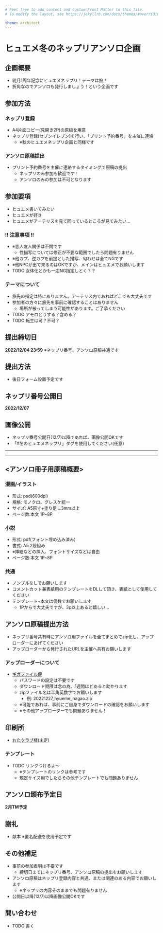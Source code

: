 ```yaml
---
# Feel free to add content and custom Front Matter to this file.
# To modify the layout, see https://jekyllrb.com/docs/themes/#overriding-theme-defaults

theme: architect
---
```


# ヒュエメ冬のネップリアンソロ企画

## 企画概要
* 暁月1周年記念にヒュエメネップリ！テーマは旅！
* 折角なのでアンソロも発行しましょう！という企画です

## 参加方法
### ネップリ登録
* A4片面コピー(見開き2P)の原稿を用意
* ネップリ登録(セブンイレブン)を行い、「プリント予約番号」を主催に連絡
  * ※秋のヒュエメネップリ企画と同様です

### アンソロ原稿提出
* プリント予約番号を主催に連絡するタイミングで原稿の提出
  * ネップリのみ参加も歓迎です！
  * アンソロのみの参加は不可となります

## 参加要項
* ヒュエメ書いてみたい
* ヒュエメが好き
* ヒュエメがアーテリスを見て回っているところが見てみたい...
### !! 注意事項 !!
* ※恋人友人関係は不問です
    * 性描写については修正が不要な範囲でしたら問題有りません
* ※他カプ、逆カプを前提とした描写、匂わせは全てNGです
* ※他NPCが出て来るのはOKですが、メインはヒュエメでお願いします
* TODO 女体化とかも一応NG指定しとく？？
### テーマについて
* 旅先の指定は特にありません。アーテリス内であればどこでも大丈夫です
* 参加者の方々に旅先を事前に確認することはありません
    * 場所が被ってしまう可能性があります。ご了承ください
* TODO アモロどうする？含める？
* TODO 転生は可？不可？

## 提出締切日
__2022/12/04 23:59__
※ネップリ番号、アンソロ原稿共通です

## 提出方法
* 後日フォーム設置予定です

## ネップリ番号公開日
 __2022/12/07__

## 画像公開
* ネップリ番号公開日(12/7)以降であれば、画像公開OKです
* 「#冬のヒュエメネップリ」タグを使用してください(任意)

---
---
## <アンソロ冊子用原稿概要>
### 漫画/イラスト
* 形式: psd(600dpi)
* 規格: モノクロ、グレスケ統一
* サイズ: A5原寸+塗り足し3mm以上
* ページ数:本文 1P~8P
### 小説
* 形式: pdf(フォント埋め込み済み)
* 書式: A5 2段組み
* ※挿絵などの挿入、フォントサイズなどは自由
* ページ数:本文 1P~8P
### 共通
* ノンブルなしでお願いします
*  コメントカット兼表紙用のテンプレートをDLして頂き、表紙として使用してください
* テンプレート+本文は偶数でお願いします
    * 1Pからで大丈夫ですが、3p以上あると嬉しい…

## アンソロ原稿提出方法
* ネップリ番号共有時にアンソロ用ファイルを全てまとめてzip化し、アップローダーにあげてください
* アップローダーから発行されたURLを主催へ共有お願いします
### アップローダーについて
* [ギガファイル便](https://gigafile.nu/)
    * パスワードの設定は不要です
    * ダウンロード期限は念の為、1週間ほどあると助かります
    * zipファイル名は半角英数字でお願いします
        * 例: 20221227_hyueme_nagao.zip
    * ※可能であれば、事前にご自身でダウンロードの確認をお願いします
    * ※その他アップローダーでも問題ありません！

## 印刷所
* [おたクラブ様(未定)]()
### テンプレート
* TODO リンクつけるよ〜
    * ※テンプレートのリンクは参考です
    * 規定サイズ用でしたらその他テンプレートでも問題ありません

## アンソロ頒布予定日
__2月TM予定__

## 謝礼
* 献本
※匿名配送を使用予定です

## その他補足
* 事前の参加表明は不要です
    * 締切日までにネップリ番号、アンソロ原稿の提出をお願いします
* アンソロ原稿はネップリ登録内容と共通、または関連のある内容でお願いします
    * ※ネップリの内容そのままでも問題有りません
* 公開日以降(12/7)以降画像公開OKです

## 問い合わせ
* TODO 書く



